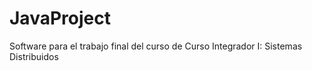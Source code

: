 # JavaProject
Software para el trabajo final del curso de Curso Integrador I: Sistemas Distribuidos
